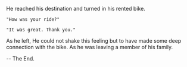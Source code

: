 He reached his destination and turned in his rented bike.

    "How was your ride?"

    "It was great. Thank you."

As he left, He could not shake this feeling but to have made some deep connection with the bike. As he was leaving a member of his family.

-- The End.